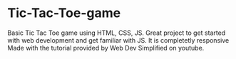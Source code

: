 # Tic-Tac-Toe-game
Basic Tic Tac Toe game using HTML, CSS, JS. 
Great project to get started with web development and get familiar with JS.
It is completetly responsive
Made with the tutorial provided by Web Dev Simplified on youtube.
